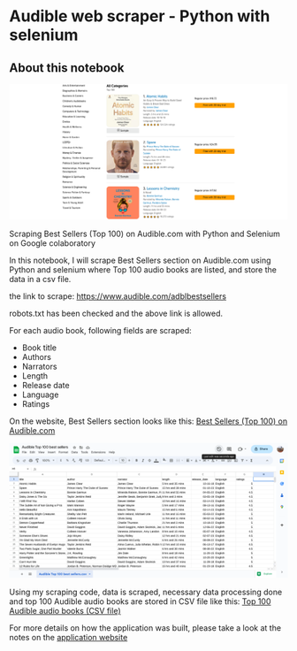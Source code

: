 #  Audible web scraper - Python with selenium

## About this notebook

![About this notebook](images/Audiblebooks.png)
    
Scraping Best Sellers (Top 100) on Audible.com with Python and Selenium on Google colaboratory

In this notebook, I will scrape Best Sellers section on Audible.com using Python and selenium where Top 100 audio books are listed, and store the data in a csv file.

the link to scrape:
https://www.audible.com/adblbestsellers

robots.txt has been checked and the above link is allowed.

For each audio book, following fields are scraped:
- Book title
- Authors
- Narrators
- Length
- Release date
- Language
- Ratings

On the website, Best Sellers section looks like this: <a href="https://covid19-tableau-299208.an.r.appspot.com/tracker" target="_blank">Best Sellers (Top 100) on Audible.com</a>

![About this notebook](images/csv_view.png)

Using my scraping code, data is scraped, necessary data processing done and top 100 Audible audio books are stored in CSV file like this: <a href="https://covid19-tableau-299208.an.r.appspot.com/tracker" target="_blank">Top 100 Audible audio books (CSV file)</a>

For more details on how the application was built, 
please take a look at the notes on the <a href="https://covid19-tableau-299208.an.r.appspot.com/tracker" target="_blank">application website</a>
